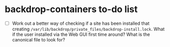 # backdrop-containers to-do list

* [ ] Work out a better way of checking if a site has been installed
      that creating
      `/var/lib/backdrop/private_files/backdrop-install.lock`. What if
      the user installed via the Web GUI first time around? What is
      the canonical file to look for?
